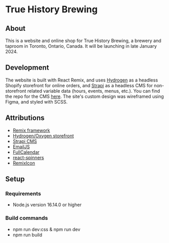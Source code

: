 # True History Brewing

## About
This is a website and online shop for True History Brewing, a brewery and taproom in Toronto, Ontario, Canada. It will be launching in late January 2024.

## Development
The website is built with React Remix, and uses [Hydrogen](https://shopify.dev/custom-storefronts/hydrogen) as a headless Shopify storefront for online orders, and [Strapi](https://strapi.io) as a headless CMS for non-storefront related variable data (hours, events, menus, etc.). You can find the repo for the CMS [here](https://github.com/torontopubliclibra/true-history-brewing-data). The site's custom design was wireframed using Figma, and styled with SCSS.

## Attributions
- [Remix framework](https://remix.run)
- [Hydrogen/Oxygen storefront](https://shopify.dev/custom-storefronts/hydrogen)
- [Strapi CMS](https://strapi.io)
- [EmailJS](https://emailjs.com)
- [FullCalendar](https://fullcalendar.io)
- [react-spinners](https://www.npmjs.com/package/react-spinners)
- [RemixIcon](https://remixicon.com)

## Setup
### Requirements
- Node.js version 16.14.0 or higher

### Build commands
- npm run dev:css & npm run dev
- npm run build